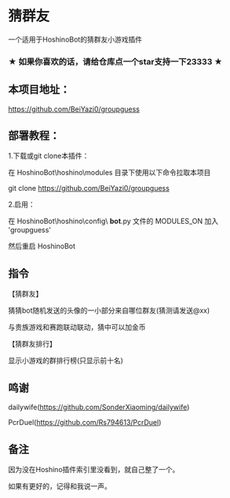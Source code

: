 # 猜群友

一个适用于HoshinoBot的猜群友小游戏插件

### ★ 如果你喜欢的话，请给仓库点一个star支持一下23333 ★

## 本项目地址：

https://github.com/BeiYazi0/groupguess

## 部署教程：

1.下载或git clone本插件：

在 HoshinoBot\hoshino\modules 目录下使用以下命令拉取本项目

git clone https://github.com/BeiYazi0/groupguess

2.启用：

在 HoshinoBot\hoshino\config\ **bot**.py 文件的 MODULES_ON 加入 'groupguess'

然后重启 HoshinoBot

## 指令

【猜群友】

猜猜bot随机发送的头像的一小部分来自哪位群友(猜测请发送@xx)

与贵族游戏和赛跑联动联动，猜中可以加金币

【猜群友排行】

显示小游戏的群排行榜(只显示前十名)

## 鸣谢

dailywife(https://github.com/SonderXiaoming/dailywife)

PcrDuel(https://github.com/Rs794613/PcrDuel)

## 备注

因为没在Hoshino插件索引里没看到，就自己整了一个。

如果有更好的，记得和我说一声。

